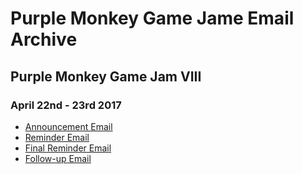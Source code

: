 # Purple Monkey Game Jame Email Archive

## Purple Monkey Game Jam VIII

### April 22nd - 23rd 2017

- [Announcement Email](PMGJ-VIII/2017-02-27/)
- [Reminder Email](PMGJ-VIII/2017-04-03/)
- [Final Reminder Email](PMGJ-VIII/2017-04-18/)
- [Follow-up Email](PMGJ-VIII/2017-04-24/)
